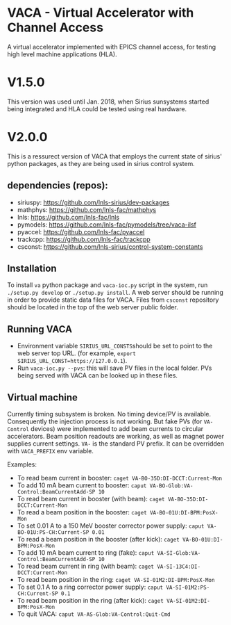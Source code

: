 # VACA - Virtual Accelerator with Channel Access

A virtual accelerator implemented with EPICS channel access, for testing high level machine applications (HLA).

# V1.5.0

This version was used until Jan. 2018, when Sirius sunsystems started being integrated and HLA could be tested using real hardware.

# V2.0.0

This is a ressurect version of VACA that employs the current state of sirius' python packages, as they are being used in sirius control system.

## dependencies (repos):

 - siriuspy: https://github.com/lnls-sirius/dev-packages
 - mathphys: https://github.com/lnls-fac/mathphys
 - lnls:     https://github.com/lnls-fac/lnls
 - pymodels: https://github.com/lnls-fac/pymodels/tree/vaca-ilsf
 - pyaccel:  https://github.com/lnls-fac/pyaccel
 - trackcpp: https://github.com/lnls-fac/trackcpp
 - csconst:  https://github.com/lnls-sirius/control-system-constants

## Installation

To install `va` python package and `vaca-ioc.py` script in the system, run `./setup.py develop` or `./setup.py install`. A web server should be running in order to provide static data files for VACA. Files from `csconst` repository should be located in the top of the web server public folder.

## Running VACA

- Environment variable `SIRIUS_URL_CONSTS`should be set to point to the web server top URL. (for example, `export SIRIUS_URL_CONST=https://127.0.0.1`).
- Run `vaca-ioc.py --pvs`: this will save PV files in the local folder. PVs being served with VACA can be looked up in these files.

## Virtual machine

Currently timing subsystem is broken. No timing device/PV is available. Consequently the injection process is not working. But fake PVs (for `VA-Control` devices) were implemented to add beam currents to circular accelerators. Beam position readouts are working, as well as magnet power supplies current settings.
`VA-` is the standard PV prefix. It can be overridden with `VACA_PREFIX` env variable. 

Examples:

- To read beam current in booster: `caget VA-BO-35D:DI-DCCT:Current-Mon`
- To add 10 mA beam current to booster: `caput VA-BO-Glob:VA-Control:BeamCurrentAdd-SP 10`
- To read beam current in booster (with beam): `caget VA-BO-35D:DI-DCCT:Current-Mon`
- To read a beam position in the booster: `caget VA-BO-01U:DI-BPM:PosX-Mon`
- To set 0.01 A to a 150 MeV booster corrector power supply: `caput VA-BO-01U:PS-CH:Current-SP 0.01`
- To read a beam position in the booster (after kick): `caget VA-BO-01U:DI-BPM:PosX-Mon`
- To add 10 mA beam current to ring (fake): `caput VA-SI-Glob:VA-Control:BeamCurrentAdd-SP 10`
- To read beam current in ring (with beam): `caget VA-SI-13C4:DI-DCCT:Current-Mon`
- To read beam position in the ring: `caget VA-SI-01M2:DI-BPM:PosX-Mon`
- To set 0.1 A to a ring corrector power supply: `caput VA-SI-01M2:PS-CH:Current-SP 0.1`
- To read beam position in the ring (after kick): `caget VA-SI-01M2:DI-BPM:PosX-Mon`
- To quit VACA: `caput VA-AS-Glob:VA-Control:Quit-Cmd`

